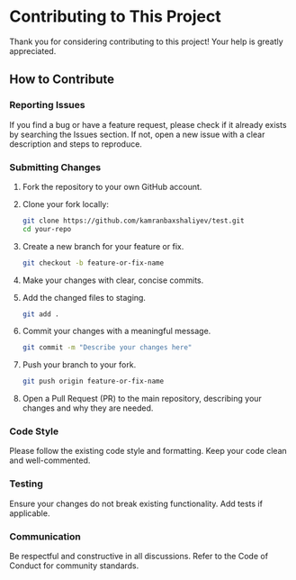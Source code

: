 # Contributing to This Project

Thank you for considering contributing to this project! Your help is greatly appreciated.

## How to Contribute

### Reporting Issues

If you find a bug or have a feature request, please check if it already exists by searching the Issues section. If not, open a new issue with a clear description and steps to reproduce.

### Submitting Changes

1. Fork the repository to your own GitHub account.
2. Clone your fork locally:

   ```bash
   git clone https://github.com/kamranbaxshaliyev/test.git
   cd your-repo
3. Create a new branch for your feature or fix.
   
   ```bash
   git checkout -b feature-or-fix-name

4. Make your changes with clear, concise commits.
5. Add the changed files to staging.

   ```bash
   git add .

6. Commit your changes with a meaningful message.

   ```bash
   git commit -m "Describe your changes here"

7. Push your branch to your fork.

   ```bash
   git push origin feature-or-fix-name

8. Open a Pull Request (PR) to the main repository, describing your changes and why they are needed.

### Code Style
Please follow the existing code style and formatting. Keep your code clean and well-commented.

### Testing
Ensure your changes do not break existing functionality. Add tests if applicable.

### Communication
Be respectful and constructive in all discussions. Refer to the Code of Conduct for community standards.
